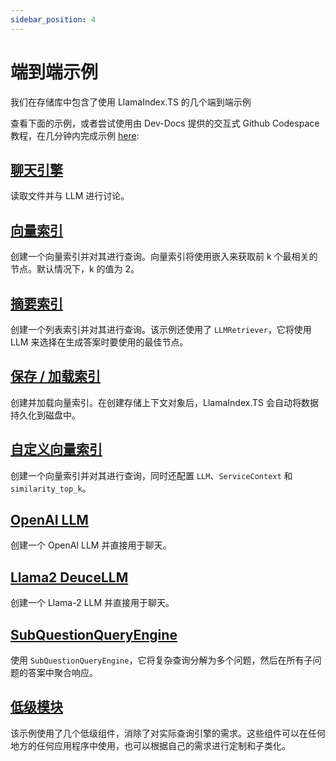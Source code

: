 ```yaml
---
sidebar_position: 4
---
```


# 端到端示例

我们在存储库中包含了使用 LlamaIndex.TS 的几个端到端示例

查看下面的示例，或者尝试使用由 Dev-Docs 提供的交互式 Github Codespace 教程，在几分钟内完成示例 [here](https://codespaces.new/team-dev-docs/lits-dev-docs-playground?devcontainer_path=.devcontainer%2Fjavascript_ltsquickstart%2Fdevcontainer.json):

## [聊天引擎](https://github.com/run-llama/LlamaIndexTS/blob/main/examples/chatEngine.ts)

读取文件并与 LLM 进行讨论。

## [向量索引](https://github.com/run-llama/LlamaIndexTS/blob/main/examples/vectorIndex.ts)

创建一个向量索引并对其进行查询。向量索引将使用嵌入来获取前 k 个最相关的节点。默认情况下，k 的值为 2。

## [摘要索引](https://github.com/run-llama/LlamaIndexTS/blob/main/examples/summaryIndex.ts)

创建一个列表索引并对其进行查询。该示例还使用了 `LLMRetriever`，它将使用 LLM 来选择在生成答案时要使用的最佳节点。

## [保存 / 加载索引](https://github.com/run-llama/LlamaIndexTS/blob/main/examples/storageContext.ts)

创建并加载向量索引。在创建存储上下文对象后，LlamaIndex.TS 会自动将数据持久化到磁盘中。

## [自定义向量索引](https://github.com/run-llama/LlamaIndexTS/blob/main/examples/vectorIndexCustomize.ts)

创建一个向量索引并对其进行查询，同时还配置 `LLM`、`ServiceContext` 和 `similarity_top_k`。

## [OpenAI LLM](https://github.com/run-llama/LlamaIndexTS/blob/main/examples/openai.ts)

创建一个 OpenAI LLM 并直接用于聊天。

## [Llama2 DeuceLLM](https://github.com/run-llama/LlamaIndexTS/blob/main/examples/llamadeuce.ts)

创建一个 Llama-2 LLM 并直接用于聊天。

## [SubQuestionQueryEngine](https://github.com/run-llama/LlamaIndexTS/blob/main/examples/subquestion.ts)

使用 `SubQuestionQueryEngine`，它将复杂查询分解为多个问题，然后在所有子问题的答案中聚合响应。

## [低级模块](https://github.com/run-llama/LlamaIndexTS/blob/main/examples/lowlevel.ts)

该示例使用了几个低级组件，消除了对实际查询引擎的需求。这些组件可以在任何地方的任何应用程序中使用，也可以根据自己的需求进行定制和子类化。
